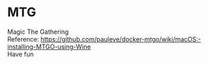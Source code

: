 # MTG
Magic The Gathering  
Reference: https://github.com/pauleve/docker-mtgo/wiki/macOS:-installing-MTGO-using-Wine  
Have fun
